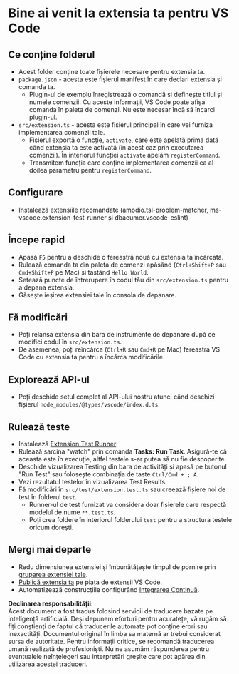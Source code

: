 # Bine ai venit la extensia ta pentru VS Code

## Ce conține folderul

* Acest folder conține toate fișierele necesare pentru extensia ta.
* `package.json` - acesta este fișierul manifest în care declari extensia și comanda ta.
  * Plugin-ul de exemplu înregistrează o comandă și definește titlul și numele comenzii. Cu aceste informații, VS Code poate afișa comanda în paleta de comenzi. Nu este necesar încă să încarci plugin-ul.
* `src/extension.ts` - acesta este fișierul principal în care vei furniza implementarea comenzii tale.
  * Fișierul exportă o funcție, `activate`, care este apelată prima dată când extensia ta este activată (în acest caz prin executarea comenzii). În interiorul funcției `activate` apelăm `registerCommand`.
  * Transmitem funcția care conține implementarea comenzii ca al doilea parametru pentru `registerCommand`.

## Configurare

* Instalează extensiile recomandate (amodio.tsl-problem-matcher, ms-vscode.extension-test-runner și dbaeumer.vscode-eslint)

## Începe rapid

* Apasă `F5` pentru a deschide o fereastră nouă cu extensia ta încărcată.
* Rulează comanda ta din paleta de comenzi apăsând (`Ctrl+Shift+P` sau `Cmd+Shift+P` pe Mac) și tastând `Hello World`.
* Setează puncte de întrerupere în codul tău din `src/extension.ts` pentru a depana extensia.
* Găsește ieșirea extensiei tale în consola de depanare.

## Fă modificări

* Poți relansa extensia din bara de instrumente de depanare după ce modifici codul în `src/extension.ts`.
* De asemenea, poți reîncărca (`Ctrl+R` sau `Cmd+R` pe Mac) fereastra VS Code cu extensia ta pentru a încărca modificările.

## Explorează API-ul

* Poți deschide setul complet al API-ului nostru atunci când deschizi fișierul `node_modules/@types/vscode/index.d.ts`.

## Rulează teste

* Instalează [Extension Test Runner](https://marketplace.visualstudio.com/items?itemName=ms-vscode.extension-test-runner)
* Rulează sarcina "watch" prin comanda **Tasks: Run Task**. Asigură-te că aceasta este în execuție, altfel testele s-ar putea să nu fie descoperite.
* Deschide vizualizarea Testing din bara de activități și apasă pe butonul "Run Test" sau folosește combinația de taste `Ctrl/Cmd + ; A`.
* Vezi rezultatul testelor în vizualizarea Test Results.
* Fă modificări în `src/test/extension.test.ts` sau creează fișiere noi de test în folderul `test`.
  * Runner-ul de test furnizat va considera doar fișierele care respectă modelul de nume `**.test.ts`.
  * Poți crea foldere în interiorul folderului `test` pentru a structura testele oricum dorești.

## Mergi mai departe

* Redu dimensiunea extensiei și îmbunătățește timpul de pornire prin [gruparea extensiei tale](https://code.visualstudio.com/api/working-with-extensions/bundling-extension).
* [Publică extensia ta](https://code.visualstudio.com/api/working-with-extensions/publishing-extension) pe piața de extensii VS Code.
* Automatizează construcțiile configurând [Integrarea Continuă](https://code.visualstudio.com/api/working-with-extensions/continuous-integration).

**Declinarea responsabilității**:  
Acest document a fost tradus folosind servicii de traducere bazate pe inteligență artificială. Deși depunem eforturi pentru acuratețe, vă rugăm să fiți conștienți de faptul că traducerile automate pot conține erori sau inexactități. Documentul original în limba sa maternă ar trebui considerat sursa de autoritate. Pentru informații critice, se recomandă traducerea umană realizată de profesioniști. Nu ne asumăm răspunderea pentru eventualele neînțelegeri sau interpretări greșite care pot apărea din utilizarea acestei traduceri.
